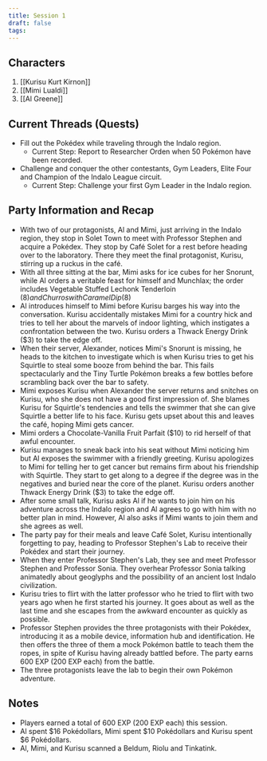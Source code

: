 ```yaml
---
title: Session 1
draft: false
tags:
---
```

## Characters
1. [[Kurisu Kurt Kirnon]]
2. [[Mimi Lualdi]]
3. [[Al Greene]]

## Current Threads (Quests)
- Fill out the Pokédex while traveling through the Indalo region.
	- Current Step: Report to Researcher Orden when 50 Pokémon have been recorded.
- Challenge and conquer the other contestants, Gym Leaders, Elite Four and Champion of the Indalo League circuit.
	- Current Step: Challenge your first Gym Leader in the Indalo region.
## Party Information and Recap
- With two of our protagonists, Al and Mimi, just arriving in the Indalo region, they stop in Solet Town to meet with Professor Stephen and acquire a Pokédex. They stop by Café Solet for a rest before heading over to the laboratory. There they meet the final protagonist, Kurisu, stirring up a ruckus in the café.
- With all three sitting at the bar, Mimi asks for ice cubes for her Snorunt, while Al orders a veritable feast for himself and Munchlax; the order includes Vegetable Stuffed Lechonk Tenderloin ($8) and Churros with Caramel Dip ($8)
- Al introduces himself to Mimi before Kurisu barges his way into the conversation. Kurisu accidentally mistakes Mimi for a country hick and tries to tell her about the marvels of indoor lighting, which instigates a confrontation between the two. Kurisu orders a Thwack Energy Drink ($3) to take the edge off.
- When their server, Alexander, notices Mimi's Snorunt is missing, he heads to the kitchen to investigate which is when Kurisu tries to get his Squirtle to steal some booze from behind the bar. This fails spectacularly and the Tiny Turtle Pokémon breaks a few bottles before scrambling back over the bar to safety.
- Mimi exposes Kurisu when Alexander the server returns and snitches on Kurisu, who she does not have a good first impression of. She blames Kurisu for Squirtle's tendencies and tells the swimmer that she can give Squirtle a better life to his face. Kurisu gets upset about this and leaves the café, hoping Mimi gets cancer.
- Mimi orders a Chocolate-Vanilla Fruit Parfait ($10) to rid herself of that awful encounter.
- Kurisu manages to sneak back into his seat without Mimi noticing him but Al exposes the swimmer with a friendly greeting. Kurisu apologizes to Mimi for telling her to get cancer but remains firm about his friendship with Squirtle. They start to get along to a degree if the degree was in the negatives and buried near the core of the planet. Kurisu orders another Thwack Energy Drink ($3) to take the edge off.
- After some small talk, Kurisu asks Al if he wants to join him on his adventure across the Indalo region and Al agrees to go with him with no better plan in mind. However, Al also asks if Mimi wants to join them and she agrees as well.
- The party pay for their meals and leave Café Solet, Kurisu intentionally forgetting to pay, heading to Professor Stephen's Lab to receive their Pokédex and start their journey. 
- When they enter Professor Stephen's Lab, they see and meet Professor Stephen and Professor Sonia. They overhear Professor Sonia talking animatedly about geoglyphs and the possibility of an ancient lost Indalo civilization.
- Kurisu tries to flirt with the latter professor who he tried to flirt with two years ago when he first started his journey. It goes about as well as the last time and she escapes from the awkward encounter as quickly as possible.
- Professor Stephen provides the three protagonists with their Pokédex, introducing it as a mobile device, information hub and identification. He then offers the three of them a mock Pokémon battle to teach them the ropes, in spite of Kurisu having already battled before. The party earns 600 EXP (200 EXP each) from the battle.
- The three protagonists leave the lab to begin their own Pokémon adventure.
## Notes
- Players earned a total of 600 EXP (200 EXP each) this session.
- Al spent $16 Pokédollars, Mimi spent $10 Pokédollars and Kurisu spent $6 Pokédollars.
- Al, Mimi, and Kurisu scanned a Beldum, Riolu and Tinkatink.